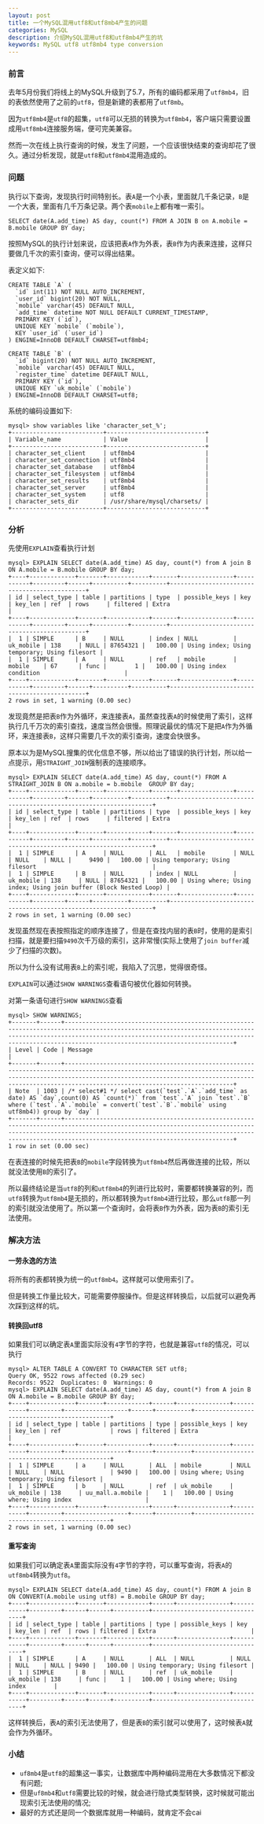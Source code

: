 ```yaml
---
layout: post
title: 一个MySQL混用utf8和utf8mb4产生的问题
categories: MySQL
description: 介绍MySQL混用utf8和utf8mb4产生的坑
keywords: MySQL utf8 utf8mb4 type conversion
---
```


### 前言

去年5月份我们将线上的MySQL升级到了5.7，所有的编码都采用了`utf8mb4`，旧的表依然使用了之前的`utf8`，但是新建的表都用了`utf8mb`。

因为`utf8mb4`是`utf8`的超集，`utf8`可以无损的转换为`utf8mb4`，客户端只需要设置成用`utf8mb4`连接服务端，便可完美兼容。

然而一次在线上执行查询的时候，发生了问题，一个应该很快结束的查询却花了很久。通过分析发现，就是`utf8`和`utf8mb4`混用造成的。

### 问题

执行以下查询，发现执行时间特别长。表`A`是一个小表，里面就几千条记录，`B`是一个大表，里面有几千万条记录。两个表`mobile`上都有唯一索引。

```
SELECT date(A.add_time) AS day, count(*) FROM A JOIN B on A.mobile = B.mobile GROUP BY day;
```

按照MySQL的执行计划来说，应该把表`A`作为外表，表`B`作为内表来连接，这样只要做几千次的索引查询，便可以得出结果。

表定义如下:

```
CREATE TABLE `A` (
  `id` int(11) NOT NULL AUTO_INCREMENT,
  `user_id` bigint(20) NOT NULL,
  `mobile` varchar(45) DEFAULT NULL,
  `add_time` datetime NOT NULL DEFAULT CURRENT_TIMESTAMP,
  PRIMARY KEY (`id`),
  UNIQUE KEY `mobile` (`mobile`),
  KEY `user_id` (`user_id`)
) ENGINE=InnoDB DEFAULT CHARSET=utf8mb4;

CREATE TABLE `B` (
  `id` bigint(20) NOT NULL AUTO_INCREMENT,
  `mobile` varchar(45) DEFAULT NULL,
  `register_time` datetime DEFAULT NULL,
  PRIMARY KEY (`id`),
  UNIQUE KEY `uk_mobile` (`mobile`)
) ENGINE=InnoDB DEFAULT CHARSET=utf8;
```

系统的编码设置如下:

```
mysql> show variables like 'character_set_%';
+--------------------------+----------------------------+
| Variable_name            | Value                      |
+--------------------------+----------------------------+
| character_set_client     | utf8mb4                    |
| character_set_connection | utf8mb4                    |
| character_set_database   | utf8mb4                    |
| character_set_filesystem | utf8mb4                    |
| character_set_results    | utf8mb4                    |
| character_set_server     | utf8mb4                    |
| character_set_system     | utf8                       |
| character_sets_dir       | /usr/share/mysql/charsets/ |
+--------------------------+----------------------------+
```

### 分析

先使用`EXPLAIN`查看执行计划

```
mysql> EXPLAIN SELECT date(A.add_time) AS day, count(*) from A join B ON A.mobile = B.mobile GROUP BY day;
+----+-------------+-------+------------+-------+---------------+-----------+---------+------+----------+----------+----------------------------------------------+
| id | select_type | table | partitions | type  | possible_keys | key       | key_len | ref  | rows     | filtered | Extra                                        |
+----+-------------+-------+------------+-------+---------------+-----------+---------+------+----------+----------+----------------------------------------------+
|  1 | SIMPLE      | B     | NULL       | index | NULL          | uk_mobile | 138     | NULL | 87654321 |   100.00 | Using index; Using temporary; Using filesort |
|  1 | SIMPLE      | A     | NULL       | ref   | mobile        | mobile    | 67      | func |        1 |   100.00 | Using index condition                        |
+----+-------------+-------+------------+-------+---------------+-----------+---------+------+----------+----------+----------------------------------------------+
2 rows in set, 1 warning (0.00 sec)
```

发现竟然是把表`B`作为外循环，来连接表`A`，虽然查找表`A`的时候使用了索引，这样执行几千万次的索引查找，速度当然会很慢。照理说最优的情况下是把`A`作为外循环，来连接表`B`，这样只需要几千次的索引查询，速度会快很多。

原本以为是MySQL搜集的优化信息不够，所以给出了错误的执行计划，所以给一点提示，用`STRAIGHT_JOIN`强制表的连接顺序。

```
mysql> EXPLAIN SELECT date(A.add_time) AS day, count(*) FROM A STRAIGHT_JOIN B ON a.mobile = b.mobile  GROUP BY day;
+----+-------------+-------+------------+-------+---------------+-----------+---------+------+----------+----------+-----------------------------------------------------------------+
| id | select_type | table | partitions | type  | possible_keys | key       | key_len | ref  | rows     | filtered | Extra                                                           |
+----+-------------+-------+------------+-------+---------------+-----------+---------+------+----------+----------+-----------------------------------------------------------------+
|  1 | SIMPLE      | A     | NULL       | ALL   | mobile        | NULL      | NULL    | NULL |     9490 |   100.00 | Using temporary; Using filesort                                 |
|  1 | SIMPLE      | B     | NULL       | index | NULL          | uk_mobile | 138     | NULL | 87654321 |   100.00 | Using where; Using index; Using join buffer (Block Nested Loop) |
+----+-------------+-------+------------+-------+---------------+-----------+---------+------+----------+----------+-----------------------------------------------------------------+
2 rows in set, 1 warning (0.00 sec)
```

发现虽然现在表按照指定的顺序连接了，但是在查找内层的表`B`时，使用的是索引扫描，就是要扫描`9490`次千万级的索引，这非常慢(实际上使用了`join buffer`减少了扫描的次数)。

所以为什么没有试用表`B`上的索引呢，我陷入了沉思，觉得很奇怪。

`EXPLAIN`可以通过`SHOW WARNINGS`查看语句被优化器如何转换。

对第一条语句进行`SHOW WARNINGS`查看

```
mysql> SHOW WARNINGS;
+-------+------+------------------------------------------------------------------------------------------------------------------------------------------------------------------------------------------------------------------------------------------------------------------+
| Level | Code | Message                                                                                                                                                                                                                                                          |
+-------+------+------------------------------------------------------------------------------------------------------------------------------------------------------------------------------------------------------------------------------------------------------------------+
| Note  | 1003 | /* select#1 */ select cast(`test`.`A`.`add_time` as date) AS `day`,count(0) AS `count(*)` from `test`.`A` join `test`.`B` where (`test`.`A`.`mobile` = convert(`test`.`B`.`mobile` using utf8mb4)) group by `day` |
+-------+------+------------------------------------------------------------------------------------------------------------------------------------------------------------------------------------------------------------------------------------------------------------------+
1 row in set (0.00 sec)
```

在表连接的时候先把表`B`的`mobile`字段转换为`utf8mb4`然后再做连接的比较，所以就没法使用`B`的索引了。

所以最终结论是当`utf8`的列和`utf8mb4`的列进行比较时，需要都转换兼容的列，而`utf8`转换为`utf8mb4`是无损的，所以都转换为`utf8mb4`进行比较，那么`utf8`那一列的索引就没法使用了。所以第一个查询时，会将表`B`作为外表，因为表`B`的索引无法使用。

### 解决方法

#### 一劳永逸的方法

将所有的表都转换为统一的`utf8mb4`。这样就可以使用索引了。

但是转换工作量比较大，可能需要停服操作。但是这样转换后，以后就可以避免再次踩到这样的坑。


#### 转换回utf8

如果我们可以确定表`A`里面实际没有`4`字节的字符，也就是兼容`utf8`的情况，可以执行

```
mysql> ALTER TABLE A CONVERT TO CHARACTER SET utf8;
Query OK, 9522 rows affected (0.29 sec)
Records: 9522  Duplicates: 0  Warnings: 0
mysql> EXPLAIN SELECT date(A.add_time) AS day, count(*) from A join B ON A.mobile = B.mobile GROUP BY day;
+----+-------------+-------+------------+------+---------------+-----------+---------+------------------+------+----------+----------------------------------------------+
| id | select_type | table | partitions | type | possible_keys | key       | key_len | ref              | rows | filtered | Extra                                        |
+----+-------------+-------+------------+------+---------------+-----------+---------+------------------+------+----------+----------------------------------------------+
|  1 | SIMPLE      | a     | NULL       | ALL  | mobile        | NULL      | NULL    | NULL             | 9490 |   100.00 | Using where; Using temporary; Using filesort |
|  1 | SIMPLE      | b     | NULL       | ref  | uk_mobile     | uk_mobile | 138     | uu_mall.a.mobile |    1 |   100.00 | Using where; Using index                     |
+----+-------------+-------+------------+------+---------------+-----------+---------+------------------+------+----------+----------------------------------------------+
2 rows in set, 1 warning (0.00 sec)
```

#### 重写查询

如果我们可以确定表`A`里面实际没有`4`字节的字符，可以重写查询，将表`A`的`utf8mb4`转换为`utf8`。

```
mysql> EXPLAIN SELECT date(A.add_time) AS day, count(*) FROM A join B ON CONVERT(A.mobile using utf8) = B.mobile GROUP BY day;
+----+-------------+-------+------------+------+---------------+-----------+---------+------+------+----------+---------------------------------+
| id | select_type | table | partitions | type | possible_keys | key       | key_len | ref  | rows | filtered | Extra                           |
+----+-------------+-------+------------+------+---------------+-----------+---------+------+------+----------+---------------------------------+
|  1 | SIMPLE      | A     | NULL       | ALL  | NULL          | NULL      | NULL    | NULL | 9490 |   100.00 | Using temporary; Using filesort |
|  1 | SIMPLE      | B     | NULL       | ref  | uk_mobile     | uk_mobile | 138     | func |    1 |   100.00 | Using where; Using index        |
+----+-------------+-------+------------+------+---------------+-----------+---------+------+------+----------+---------------------------------+
```

这样转换后，表`A`的索引无法使用了，但是表`B`的索引就可以使用了，这时候表`A`就会作为外循环。

### 小结

* `uf8mb4`是`utf8`的超集这一事实，让数据库中两种编码混用在大多数情况下都没有问题;
* 但是`uf8mb4`和`utf8`需要比较的时候，就会进行隐式类型转换，这时候就可能出现索引无法使用的情况;
* 最好的方式还是同一个数据库就用一种编码，就肯定不会cai
